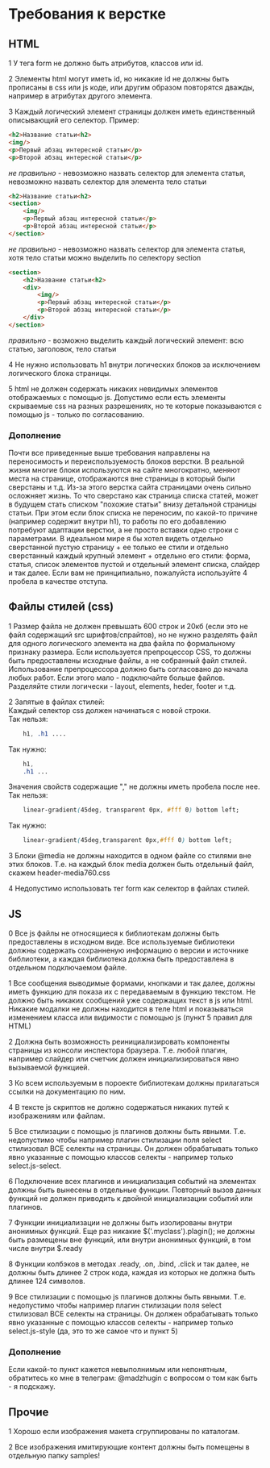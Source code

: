 Требования к верстке
====================

## HTML

1 У тега form не должно быть атрибутов, классов или id.

2 Элементы html могут иметь id, но никакие id не должны быть прописаны в css или js коде, или другим образом повторятся дважды, например в атрибутах другого элемента.

3 Каждый логический элемент страницы должен иметь единственный описывающий его селектор.
Пример:
```html
<h2>Название статьи<h2>
<img/>
<p>Первый абзац интересной статьи</p>
<p>Второй абзац интересной статьи</p>
```
*не правильно* - невозможно назвать селектор для элемента статья, невозможно назвать селектор для элемента тело статьи

```html
<h2>Название статьи<h2>
<section>
    <img/>
    <p>Первый абзац интересной статьи</p>
    <p>Второй абзац интересной статьи</p>
</section>
```
*не правильно* - невозможно назвать селектор для элемента статья, хотя тело статьи можно выделить по селектору section


```html
<section>
    <h2>Название статьи<h2>
    <div>
        <img/>
        <p>Первый абзац интересной статьи</p>
        <p>Второй абзац интересной статьи</p>
    </div>
</section>
```
*правильно* - возможно выделить каждый логический элемент: всю статью, заголовок, тело статьи

4 Не нужно использовать h1 внутри логических блоков за исключением логического блока страницы.

5 html не должен содержать никаких невидимых элементов отображаемых с помощью js. Допустимо если есть элементы скрываемые css на разных разрешениях, но те которые показываются с помощью js - только по согласованию.

### Дополнение

Почти все приведенные выше требования направлены на переносимость и переиспользуемость блоков верстки. В реальной жизни многие блоки используются на сайте многократно, меняют места на странице, отображаются вне страницы в который были сверстаны и т.д. Из-за этого верстка сайта страницами очень сильно осложняет жизнь. То что сверстано как страница списка статей, может в будущем стать списком "похожие статьи" внизу детальной страницы статьи. При этом если блок списка не переносим, по какой-то причине (например содержит внутри h1), то работы по его добавлению потребуют адаптации верстки, а не просто вставки одно строки с параметрами.
В идеальном мире я бы хотел видеть отдельно сверстанной пустую страницу + ее только ее стили и отдельно сверстанный каждый крупный элемент + отдельно его стили: форма, статья, список элементов пустой и отдельный элемент списка, слайдер и так далее.
Если вам не принципиально, пожалуйста используйте 4 пробела в качестве отступа.

## Файлы стилей (css)

1 Размер файла не должен превышать 600 строк и 20кб (если это не файл содержащий src шрифтов/спрайтов), но не нужно разделять файл для одного логического элемента на два файла по формальному признаку размера. Если используется препроцессор CSS, то должны быть предоставлены исходные файлы, а не собранный файл стилей. Использование препроцессора должно быть согласовано до начала любых работ. Если этого мало - подключайте больше файлов. Разделяйте стили логически - layout, elements, heder, footer и т.д.

2 Запятые в файлах стилей:  
Каждый селектор css должен начинаться с новой строки.  
Так нельзя:
```css
    h1, .h1 ....  
```
Так нужно:
```css
    h1,  
    .h1 ...
```

Значения свойств содержащие "," не должны иметь пробела после нее.  
Так нельзя:
```css
    linear-gradient(45deg, transparent 0px, #fff 0) bottom left;
```
Так нужно:
```css
    linear-gradient(45deg,transparent 0px,#fff 0) bottom left;  
```

3 Блоки @media не должны находится в одном файле со стилями вне этих блоков. Т.е. на каждый блок media должен быть отдельный файл, скажем header-media760.css

4 Недопустимо использовать тег form как селектор в файлах стилей.

## JS

0 Все js файлы не относящиеся к библиотекам должны быть предоставлены в исходном виде. Все используемые библиотеки должны содержать сохранненую информацию о версии и источнике библиотеки, а каждая библиотека должна быть предоставлена в отдельном подключаемом файле.

1 Все сообщения выводимые формами, кнопками и так далее, должны иметь функцию для показа их с передаваемым в функцию текстом. Не должно быть никаких сообщений уже содержащих текст в js или html. Никакие модалки не должны находится в теле html и показываться изменением класса или видимости с помощью js (пункт 5 правил для HTML)

2 Должна быть возможность реинициализировать компоненты страницы из консоли инспектора браузера. Т.е. любой плагин, например слайдер или счетчик должен инициализироваться явно вызываемой функцией.

3 Ко всем используемым в пороекте библиотекам должны прилагаться ссылки на документацию по ним.

4 В тексте js скриптов не должно содержаться никаких путей к изображениям или файлам.

5 Все стилизации с помощью js плагинов должны быть явными. Т.е. недопустимо чтобы например плагин стилизации поля select стилизовал ВСЕ селекты на страницы. Он должен обрабатывать только явно указанные с помощью классов селекты - например только select.js-select.

6 Подключение всех плагинов и инициализация событий на элементах должны быть вынесены в отдельные функции. Повторный вызов данных функций не должен приводить к двойной инициализации событий или плагинов.

7 Функции инициализации не должны быть изолированы внутри анонимных функций. Еще раз никакие $('.myclass').plagin(); не должны быть размещены вне функций, или внутри анонимных функций, в том числе внутри $.ready

8 Функции колбэков в методах .ready, .on, .bind, .click и так далее, не должны быть длинее 2 строк кода, каждая из которых не должна быть длинее 124 символов.

9 Все стилизации с помощью js плагинов должны быть явными. Т.е. недопустимо чтобы например плагин стилизации поля select стилизовал ВСЕ селекты на страницы. Он должен обрабатывать только явно указанные с помощью классов селекты - например только select.js-style (да, это то же самое что и пункт 5)

### Дополнение

Если какой-то пункт кажется невыполнимым или непонятным, обратитесь ко мне в телеграм: @madzhugin с вопросом о том как быть - я подскажу.



## Прочие

1 Хорошо если изображения макета сгруппированы по каталогам.

2 Все изображения имитирующие контент должны быть помещены в отдельную папку samples!